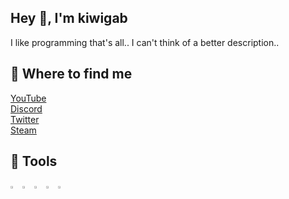 
<h2>Hey 👋, I'm kiwigab</h2>
I like programming that's all.. I can't think of a better description..

<h2>📑 Where to find me</h2>
<p>
  <a href="https://www.youtube.com/channel/UC68gimgpWeAz3Z-cpRtnwAg">YouTube</a><br />
  <a href="https://discord.gg/kXvKyVAAb5">Discord</a><br />
  <a href="https://twitter.com/kiwigab_">Twitter</a><br />
  <a href="https://steamcommunity.com/id/kiwigab/">Steam</a><br />
</p>

<h2>🤖 Tools</h2>
<p align="left">
  <img src="https://cdn.jsdelivr.net/gh/devicons/devicon/icons/python/python-original.svg" width="3%" />
  <img src="https://cdn.jsdelivr.net/gh/devicons/devicon/icons/javascript/javascript-original.svg" width="3%" />
  <img src="https://cdn.jsdelivr.net/gh/devicons/devicon/icons/cplusplus/cplusplus-original.svg" width="3%" />
  <img src="https://cdn.jsdelivr.net/gh/devicons/devicon/icons/html5/html5-original.svg" width="3%" />
  <img src="https://cdn.jsdelivr.net/gh/devicons/devicon/icons/css3/css3-original.svg" width="3%" />
</p>
